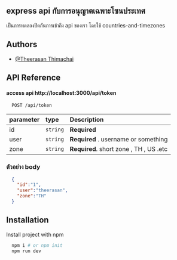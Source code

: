 ## express api กับการอนุญาตเฉพาะโซนประเทศ

เป็นการทดลองปิดกันการเข้าถึง api ของเรา โดยใช้ countries-and-timezones 


## Authors

- [@Theerasan Thimachai](https://github.com/Theerasan23)


## API Reference

#### access api  http://localhost:3000/api/token

```http
  POST /api/token
```

| parameter | type     | Description                |
| :-------- | :------- | :------------------------- |
  id | `string` | **Required** |
  user  | `string` | **Required** . username or something |
  zone          | `string` | **Required**. short zone , TH , US .etc |


### ตัวอย่าง body 


```json
  {
    "id":"1",
    "user":"theerasan",
    "zone":"TH"
  }
```

## Installation

Install project  with npm

```bash
  npm i # or npm init
  npm run dev
```